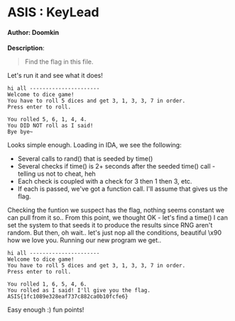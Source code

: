 # ASIS : KeyLead

#### Author: Doomkin

**Description**:
> Find the flag in this file.

Let's run it and see what it does!

	hi all ----------------------
	Welcome to dice game!
	You have to roll 5 dices and get 3, 1, 3, 3, 7 in order.
	Press enter to roll.

	You rolled 5, 6, 1, 4, 4.
	You DID NOT roll as I said!
	Bye bye~

Looks simple enough. Loading in IDA, we see the following:
* Several calls to rand() that is seeded by time()
* Several checks if time() is 2+ seconds after the seeded time() call - telling us not to cheat, heh
* Each check is coupled with a check for 3 then 1 then 3, etc.
* If each is passed, we've got a function call. I'll assume that gives us the flag.

Checking the funtion we suspect has the flag, nothing seems constant we can pull from it so..
From this point, we thought OK - let's find a time() I can set the system to that seeds it to produce the results since RNG aren't random.
But then, oh wait.. let's just nop all the conditions, beautiful \x90 how we love you. Running our new program we get..

	hi all ----------------------
	Welcome to dice game!
	You have to roll 5 dices and get 3, 1, 3, 3, 7 in order.
	Press enter to roll.

	You rolled 1, 6, 5, 4, 6.
	You rolled as I said! I'll give you the flag.
	ASIS{1fc1089e328eaf737c882ca0b10fcfe6}

Easy enough :) fun points!
